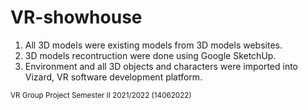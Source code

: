 # VR-showhouse

1. All 3D models were existing models from 3D models websites.
2. 3D models recontruction were done using Google SketchUp.
3. Environment and all 3D objects and characters were imported into Vizard, VR software development platform.

<sub>VR Group Project Semester II 2021/2022 (14062022)
